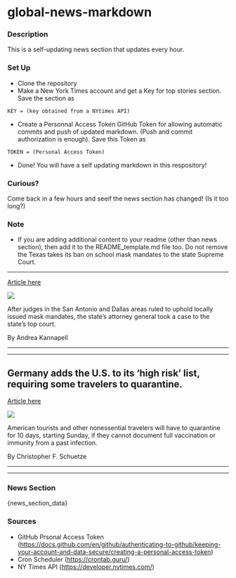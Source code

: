 # global-news-markdown

### Description 
This is a self-updating news section that updates every hour.

### Set Up 
* Clone the repository
* Make a New York Times account and get a Key for top stories section. Save the section as 
 ```
 KEY = (key obtained from a NYtimes API)
 ```
*  Create a Personnal Access Token GitHub Token for allowing automatic commits and push of updated markdown. (Push and commit authorization is enough). Save this Token as 
```
TOKEN = (Personal Access Token)
```
* Done! You will have a self updating markdown in this respository!

### Curious?
Come back in a few hours and seeif the news section has changed! (Is it too long?)

### Note
* If you are adding additional content to your readme (other than news section), then add it to the README_template.md file too. Do not remove the Texas takes its ban on school mask mandates to the state Supreme Court.
-----------------------------------------------------------------------

[Article here](https://www.nytimes.com/2021/08/14/world/texas-abbott-battle-mask-mandate.html)

[![](https://static01.nyt.com/images/2021/08/14/world/14virus-briefing-texas/merlin_193193742_9524916a-2984-4584-8a7d-2bc47d4f54ae-superJumbo.jpg)](https://www.nytimes.com/2021/08/14/world/texas-abbott-battle-mask-mandate.html)

After judges in the San Antonio and Dallas areas ruled to uphold locally issued mask mandates, the state’s attorney general took a case to the state’s top court.

By Andrea Kannapell

* * *

* * *

Germany adds the U.S. to its ‘high risk’ list, requiring some travelers to quarantine.
--------------------------------------------------------------------------------------

[Article here](https://www.nytimes.com/2021/08/14/world/europe/germany-us-high-risk-list.html)

[![](https://static01.nyt.com/images/2021/08/14/world/14virus-briefing-germany-us-risk/14virus-briefing-germany-us-risk-superJumbo.jpg)](https://www.nytimes.com/2021/08/14/world/europe/germany-us-high-risk-list.html)

American tourists and other nonessential travelers will have to quarantine for 10 days, starting Sunday, if they cannot document full vaccination or immunity from a past infection.

By Christopher F. Schuetze

* * *

* * *

### News Section 
{news_section_data}


### Sources 
* GitHub Prsonal Access Token (https://docs.github.com/en/github/authenticating-to-github/keeping-your-account-and-data-secure/creating-a-personal-access-token)
* Cron Scheduler (https://crontab.guru/)
* NY Times API (https://developer.nytimes.com/)
